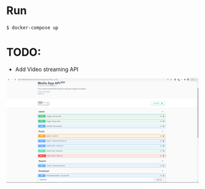 # Run 
```bash
$ docker-compose up

```

# TODO:
  - Add Video streaming API

![Capture](./Capture.PNG)
